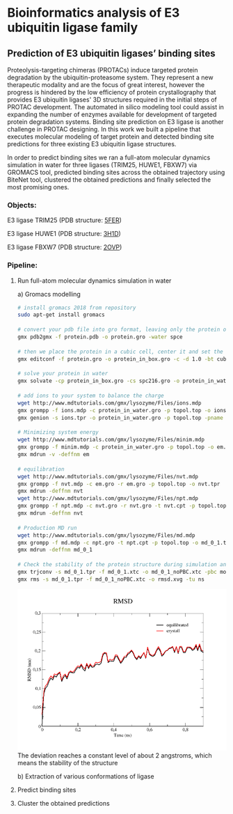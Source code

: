 # Bioinformatics analysis of E3 ubiquitin ligase family
## Prediction of E3 ubiquitin ligases’ binding sites



Proteolysis-targeting chimeras (PROTACs) induce targeted protein degradation by the ubiquitin-proteasome system. They represent a new therapeutic modality and are the focus of great interest, however the progress is hindered by the low efficiency of protein crystallography that provides E3 ubiquitin ligases' 3D structures required in the initial steps of PROTAC development. The automated in silico modeling tool could assist in expanding the number of enzymes available for development of targeted protein degradation systems. Binding site prediction on E3 ligase is another challenge in PROTAC designing. In this work we built a pipeline that executes molecular modeling of target protein and detected binding site predictions for three existing E3 ubiquitin ligase structures. 

In order to predict binding sites we ran a full-atom molecular dynamics simulation in water for three ligases (TRIM25, HUWE1, FBXW7) via GROMACS tool, predicted binding sites across the obtained trajectory using BiteNet tool, clustered the obtained predictions and finally selected the most promising ones.

### Objects:
Е3 ligase ТRIM25 (PDB structure: [5FER](https://www.rcsb.org/structure/5FER))

Е3 ligase HUWE1 (PDB structure: [3H1D](https://www.rcsb.org/structure/3H1D))

Е3 ligase FBXW7 (PDB structure: [2OVP](https://www.rcsb.org/structure/2OVP))

### Pipeline:
  1. Run full-atom molecular dynamics simulation in water
      
      a) Gromacs modelling
      ```bash
      # install gromacs 2018 from repository
      sudo apt-get install gromacs 
      
      # convert your pdb file into gro format, leaving only the protein of interest in the configuration (for this you can use grep or any other way). Select field amber03
      gmx pdb2gmx -f protein.pdb -o protein.gro -water spce
      
      # then we place the protein in a cubic cell, center it and set the distance to the cell border at 1 nm
      gmx editconf -f protein.gro -o protein_in_box.gro -c -d 1.0 -bt cubic
      
      # solve your protein in water
      gmx solvate -cp protein_in_box.gro -cs spc216.gro -o protein_in_water.gro -p topol.top
      
      # add ions to your system to balance the charge
      wget http://www.mdtutorials.com/gmx/lysozyme/Files/ions.mdp
      gmx grompp -f ions.mdp -c protein_in_water.gro -p topol.top -o ions.tpr
      gmx genion -s ions.tpr -o protein_in_water.gro -p topol.top -pname NA -nname CL -neutral
       
      # Minimizing system energy
      wget http://www.mdtutorials.com/gmx/lysozyme/Files/minim.mdp
      gmx grompp -f minim.mdp -c protein_in_water.gro -p topol.top -o em.tpr
      gmx mdrun -v -deffnm em
      
      # equilibration
      wget http://www.mdtutorials.com/gmx/lysozyme/Files/nvt.mdp
      gmx grompp -f nvt.mdp -c em.gro -r em.gro -p topol.top -o nvt.tpr
      gmx mdrun -deffnm nvt
      wget http://www.mdtutorials.com/gmx/lysozyme/Files/npt.mdp
      gmx grompp -f npt.mdp -c nvt.gro -r nvt.gro -t nvt.cpt -p topol.top -o npt.tpr
      gmx mdrun -deffnm nvt
      
      # Production MD run
      wget http://www.mdtutorials.com/gmx/lysozyme/Files/md.mdp
      gmx grompp -f md.mdp -c npt.gro -t npt.cpt -p topol.top -o md_0_1.tpr
      gmx mdrun -deffnm md_0_1
      
      # Check the stability of the protein structure during simulation and calculate rmsd.
      gmx trjconv -s md_0_1.tpr -f md_0_1.xtc -o md_0_1_noPBC.xtc -pbc mol -center
      gmx rms -s md_0_1.tpr -f md_0_1_noPBC.xtc -o rmsd.xvg -tu ns
      ```
      ![Image alt](https://github.com/Daria-Andreeva/Bioinformatics-analysis-of-E3-ubiquitin-ligase-family/blob/main/TRIM25/rmsd.png)
      The deviation reaches a constant level of about 2 angstroms, which means the stability of the structure
      
      b) Extraction of various conformations of ligase
  2. Predict binding sites
  3. Cluster the obtained predictions 
    
